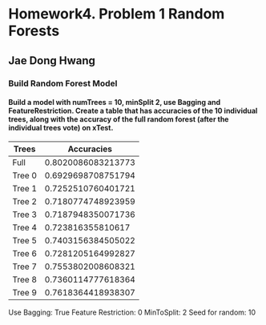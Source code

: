 # Homework4. Problem 1 Random Forests

## Jae Dong Hwang

### Build Random Forest Model

#### Build a model with numTrees = 10, minSplit 2, use Bagging and FeatureRestriction. Create a table that has accuracies of the 10 individual trees, along with the accuracy of the full random forest (after the individual trees vote) on xTest.

|          Trees          |        Accuracies       |
|-------------------------|-------------------------|
|           Full          |    0.8020086083213773   |
|          Tree 0         |    0.6929698708751794   |
|          Tree 1         |    0.7252510760401721   |
|          Tree 2         |    0.7180774748923959   |
|          Tree 3         |    0.7187948350071736   |
|          Tree 4         |    0.723816355810617    |
|          Tree 5         |    0.7403156384505022   |
|          Tree 6         |    0.7281205164992827   |
|          Tree 7         |    0.7553802008608321   |
|          Tree 8         |    0.7360114777618364   |
|          Tree 9         |    0.7618364418938307   |

Use Bagging: True
Feature Restriction: 0
MinToSplit: 2
Seed for random: 10
